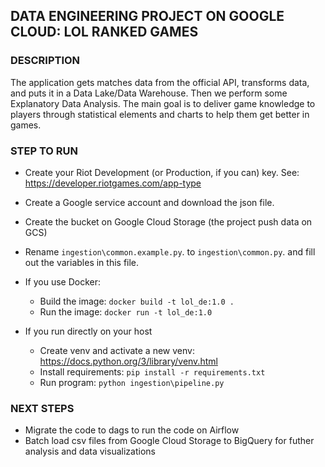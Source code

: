 ## DATA ENGINEERING PROJECT ON GOOGLE CLOUD: LOL RANKED GAMES

### DESCRIPTION
The application gets matches data from the official API, transforms data, and puts it in a Data Lake/Data Warehouse. Then we perform some Explanatory Data Analysis. The main goal is to deliver game knowledge to players through statistical elements and charts to help them get better in games.

### STEP TO RUN
- Create your Riot Development (or Production, if you can) key. See: https://developer.riotgames.com/app-type
- Create a Google service account and download the json file.
- Create the bucket on Google Cloud Storage (the project push data on GCS)
- Rename `ingestion\common.example.py`. to `ingestion\common.py`. and fill out the variables in this file.

- If you use Docker:
    - Build the image: `docker build -t lol_de:1.0 .`
    - Run the image: `docker run -t lol_de:1.0`
- If you run directly on your host
    - Create venv and activate a new venv: https://docs.python.org/3/library/venv.html
    - Install requirements: `pip install -r requirements.txt`
    - Run program: `python ingestion\pipeline.py`

### NEXT STEPS
- Migrate the code to dags to run the code on Airflow
- Batch load csv files from Google Cloud Storage to BigQuery for futher analysis and data visualizations
